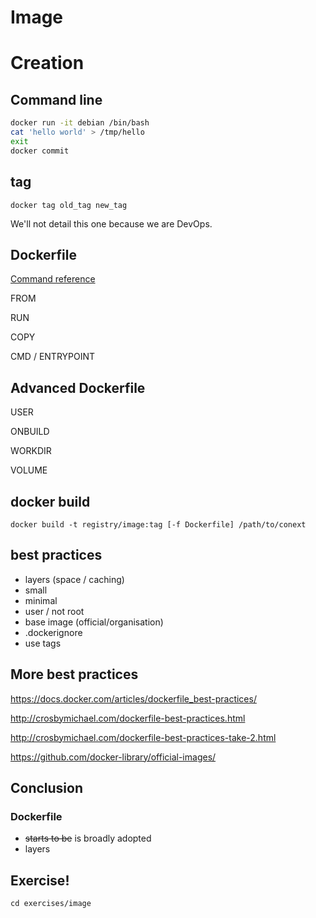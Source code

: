 # Image



# Creation


## Command line

```bash
docker run -it debian /bin/bash
cat 'hello world' > /tmp/hello
exit
docker commit
```


## tag

```
docker tag old_tag new_tag
```


We'll not detail this one because we are DevOps.



## Dockerfile

[Command reference](http://docs.docker.com/reference/builder/)

FROM

RUN

COPY

CMD / ENTRYPOINT


## Advanced Dockerfile

USER

ONBUILD

WORKDIR

VOLUME


## docker build

```
docker build -t registry/image:tag [-f Dockerfile] /path/to/conext 
```


## best practices

- layers (space / caching)
- small
- minimal
- user / not root
- base image (official/organisation)
- .dockerignore
- use tags


## More best practices

https://docs.docker.com/articles/dockerfile_best-practices/

http://crosbymichael.com/dockerfile-best-practices.html

http://crosbymichael.com/dockerfile-best-practices-take-2.html

https://github.com/docker-library/official-images/



## Conclusion


### Dockerfile

+ ~~starts to be~~ is broadly adopted
+ layers



## Exercise!

```
cd exercises/image
```
